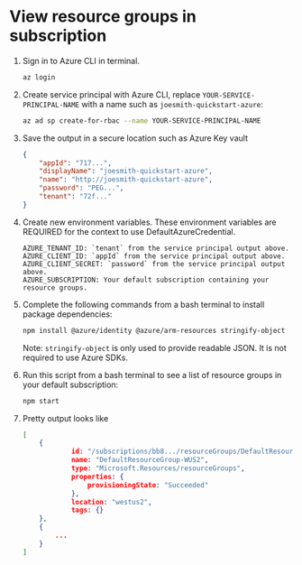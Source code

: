 # View resource groups in subscription

1. Sign in to Azure CLI in terminal. 

    ```bash
    az login     
    ```


2. Create service principal with Azure CLI, replace `YOUR-SERVICE-PRINCIPAL-NAME` with a name 
    such as `joesmith-quickstart-azure`: 

    ```bash
    az ad sp create-for-rbac --name YOUR-SERVICE-PRINCIPAL-NAME   
    ```

3. Save the output in a secure location such as Azure Key vault

    ```json
    {
        "appId": "717...",
        "displayName": "joesmith-quickstart-azure",
        "name": "http://joesmith-quickstart-azure",
        "password": "PEG...",
        "tenant": "72f..."
    }
    ```

4. Create new environment variables. These environment variables are REQUIRED for the context to use DefaultAzureCredential.

    ```
    AZURE_TENANT_ID: `tenant` from the service principal output above.
    AZURE_CLIENT_ID: `appId` from the service principal output above.
    AZURE_CLIENT_SECRET: `password` from the service principal output above.
    AZURE_SUBSCRIPTION: Your default subscription containing your resource groups.
    ```                             

5. Complete the following commands from a bash terminal to install package dependencies:

    ```bash
    npm install @azure/identity @azure/arm-resources stringify-object
    ```

    Note: `stringify-object` is only used to provide readable JSON. It is 
    not required to use Azure SDKs. 

6. Run this script from a bash terminal to see a list of resource groups in your default subscription:

    ```bash
    npm start
    ```

7. Pretty output looks like

    ```JSON
    [
        {
                id: "/subscriptions/bb8.../resourceGroups/DefaultResourceGroup-WUS2",
                name: "DefaultResourceGroup-WUS2",
                type: "Microsoft.Resources/resourceGroups",
                properties: {
                    provisioningState: "Succeeded"
                },
                location: "westus2",
                tags: {}
        },
        {
            ...
        }
    ]
    ```